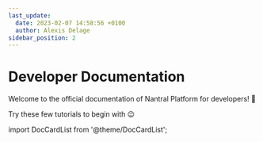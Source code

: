 ```yaml
---
last_update:
  date: 2023-02-07 14:58:56 +0100
  author: Alexis Delage
sidebar_position: 2
---
```


# Developer Documentation

Welcome to the official documentation of Nantral Platform for developers! 🥳

Try these few tutorials to begin with 😉

import DocCardList from '@theme/DocCardList';

<DocCardList /> 
